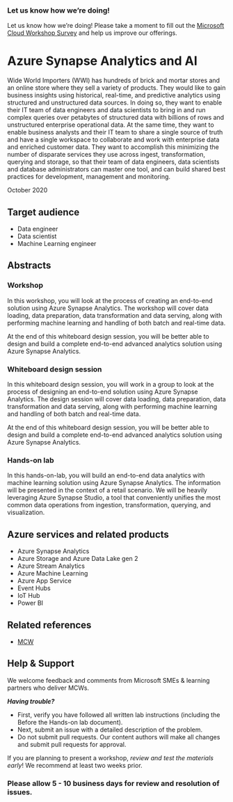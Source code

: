 ### Let us know how we’re doing!  
Let us know how we’re doing!  Please take a moment to fill out the [Microsoft Cloud Workshop Survey](https://forms.office.com/Pages/ResponsePage.aspx?id=v4j5cvGGr0GRqy180BHbRyEtIpX7sDdChuWsXhzKJXJUNjFBVkROWDhSSVdYT0dSRkY4UVFCVzZBVy4u) and help us improve our offerings.

# Azure Synapse Analytics and AI
Wide World Importers (WWI) has hundreds of brick and mortar stores and an online store where they sell a variety of products. They would like to gain business insights using historical, real-time, and predictive analytics using structured and unstructured data sources. In doing so, they want to enable their IT team of data engineers and data scientists to bring in and run complex queries over petabytes of structured data with billions of rows and unstructured enterprise operational data. At the same time, they want to enable business analysts and their IT team to share a single source of truth and have a single workspace to collaborate and work with enterprise data and enriched customer data. They want to accomplish this minimizing the number of disparate services they use across ingest, transformation, querying and storage, so that their team of data engineers, data scientists and database administrators can master one tool, and can build shared best practices for development, management and monitoring.

October 2020

## Target audience
- Data engineer
- Data scientist
- Machine Learning engineer

## Abstracts

### Workshop
In this workshop, you will look at the process of creating an end-to-end solution using Azure Synapse Analytics. The workshop will cover data loading, data preparation, data transformation and data serving, along with performing machine learning and handling of both batch and real-time data.

At the end of this whiteboard design session, you will be better able to design and build a complete end-to-end advanced analytics solution using Azure Synapse Analytics.

### Whiteboard design session
In this whiteboard design session, you will work in a group to look at the process of designing an end-to-end solution using Azure Synapse Analytics. The design session will cover data loading, data preparation, data transformation and data serving, along with performing machine learning and handling of both batch and real-time data.

At the end of this whiteboard design session, you will be better able to design and build a complete end-to-end advanced analytics solution using Azure Synapse Analytics.

### Hands-on lab

In this hands-on-lab, you will build an end-to-end data analytics with machine learning solution using Azure Synapse Analytics. The information will be presented in the context of a retail scenario. We will be heavily leveraging Azure Synapse Studio, a tool that conveniently unifies the most common data operations from ingestion, transformation, querying, and visualization.

## Azure services and related products
-	Azure Synapse Analytics
-	Azure Storage and Azure Data Lake gen 2
-	Azure Stream Analytics
-	Azure Machine Learning
-	Azure App Service
-	Event Hubs
-	IoT Hub
-	Power BI

## Related references
- [MCW](https://github.com/Microsoft/MCW)

## Help & Support

We welcome feedback and comments from Microsoft SMEs & learning partners who deliver MCWs.  

***Having trouble?***
- First, verify you have followed all written lab instructions (including the Before the Hands-on lab document).
- Next, submit an issue with a detailed description of the problem.
- Do not submit pull requests. Our content authors will make all changes and submit pull requests for approval.  

If you are planning to present a workshop, *review and test the materials early*! We recommend at least two weeks prior.

### Please allow 5 - 10 business days for review and resolution of issues.
